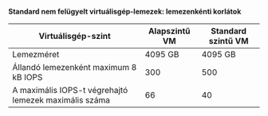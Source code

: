 **Standard nem felügyelt virtuálisgép-lemezek: lemezenkénti korlátok**

| Virtuálisgép-szint | Alapszintű VM | Standard szintű VM |
| --- | --- | --- |
| Lemezméret |4095 GB |4095 GB |
| Állandó lemezenként maximum 8 kB IOPS |300 |500 |
| A maximális IOPS-t végrehajtó lemezek maximális száma |66 |40 |

